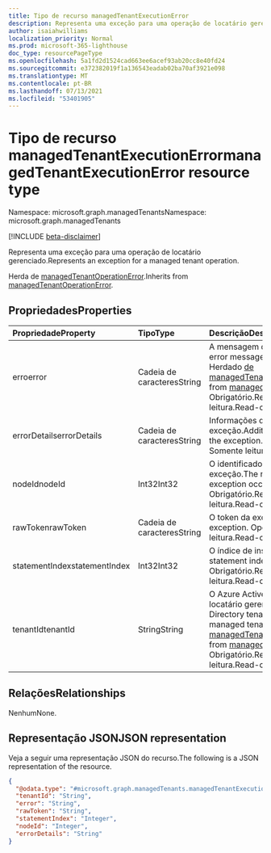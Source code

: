 ```yaml
---
title: Tipo de recurso managedTenantExecutionError
description: Representa uma exceção para uma operação de locatário gerenciado.
author: isaiahwilliams
localization_priority: Normal
ms.prod: microsoft-365-lighthouse
doc_type: resourcePageType
ms.openlocfilehash: 5a1fd2d1524cad663ee6acef93ab20cc8e40fd24
ms.sourcegitcommit: e372382019f1a136543eadab02ba70af3921e098
ms.translationtype: MT
ms.contentlocale: pt-BR
ms.lasthandoff: 07/13/2021
ms.locfileid: "53401905"
---
```

# <a name="managedtenantexecutionerror-resource-type"></a><span data-ttu-id="41d02-103">Tipo de recurso managedTenantExecutionError</span><span class="sxs-lookup"><span data-stu-id="41d02-103">managedTenantExecutionError resource type</span></span>

<span data-ttu-id="41d02-104">Namespace: microsoft.graph.managedTenants</span><span class="sxs-lookup"><span data-stu-id="41d02-104">Namespace: microsoft.graph.managedTenants</span></span>

[!INCLUDE [beta-disclaimer](../../includes/beta-disclaimer.md)]

<span data-ttu-id="41d02-105">Representa uma exceção para uma operação de locatário gerenciado.</span><span class="sxs-lookup"><span data-stu-id="41d02-105">Represents an exception for a managed tenant operation.</span></span>

<span data-ttu-id="41d02-106">Herda de [managedTenantOperationError](../resources/managedtenants-managedtenantoperationerror.md).</span><span class="sxs-lookup"><span data-stu-id="41d02-106">Inherits from [managedTenantOperationError](../resources/managedtenants-managedtenantoperationerror.md).</span></span>

## <a name="properties"></a><span data-ttu-id="41d02-107">Propriedades</span><span class="sxs-lookup"><span data-stu-id="41d02-107">Properties</span></span>
|<span data-ttu-id="41d02-108">Propriedade</span><span class="sxs-lookup"><span data-stu-id="41d02-108">Property</span></span>|<span data-ttu-id="41d02-109">Tipo</span><span class="sxs-lookup"><span data-stu-id="41d02-109">Type</span></span>|<span data-ttu-id="41d02-110">Descrição</span><span class="sxs-lookup"><span data-stu-id="41d02-110">Description</span></span>|
|:---|:---|:---|
|<span data-ttu-id="41d02-111">erro</span><span class="sxs-lookup"><span data-stu-id="41d02-111">error</span></span>|<span data-ttu-id="41d02-112">Cadeia de caracteres</span><span class="sxs-lookup"><span data-stu-id="41d02-112">String</span></span>|<span data-ttu-id="41d02-113">A mensagem de erro da exceção.</span><span class="sxs-lookup"><span data-stu-id="41d02-113">The error message for the exception.</span></span> <span data-ttu-id="41d02-114">Herdado [de managedTenantOperationError](../resources/managedtenants-managedtenantoperationerror.md).</span><span class="sxs-lookup"><span data-stu-id="41d02-114">Inherited from [managedTenantOperationError](../resources/managedtenants-managedtenantoperationerror.md).</span></span> <span data-ttu-id="41d02-115">Obrigatório.</span><span class="sxs-lookup"><span data-stu-id="41d02-115">Required.</span></span> <span data-ttu-id="41d02-116">Somente leitura.</span><span class="sxs-lookup"><span data-stu-id="41d02-116">Read-only.</span></span>|
|<span data-ttu-id="41d02-117">errorDetails</span><span class="sxs-lookup"><span data-stu-id="41d02-117">errorDetails</span></span>|<span data-ttu-id="41d02-118">Cadeia de caracteres</span><span class="sxs-lookup"><span data-stu-id="41d02-118">String</span></span>|<span data-ttu-id="41d02-119">Informações de erro adicionais para a exceção.</span><span class="sxs-lookup"><span data-stu-id="41d02-119">Additional error information for the exception.</span></span> <span data-ttu-id="41d02-120">Opcional.</span><span class="sxs-lookup"><span data-stu-id="41d02-120">Optional.</span></span> <span data-ttu-id="41d02-121">Somente leitura.</span><span class="sxs-lookup"><span data-stu-id="41d02-121">Read-only.</span></span>|
|<span data-ttu-id="41d02-122">nodeId</span><span class="sxs-lookup"><span data-stu-id="41d02-122">nodeId</span></span>|<span data-ttu-id="41d02-123">Int32</span><span class="sxs-lookup"><span data-stu-id="41d02-123">Int32</span></span>|<span data-ttu-id="41d02-124">O identificador do nó onde ocorreu a exceção.</span><span class="sxs-lookup"><span data-stu-id="41d02-124">The node identifier where the exception occurred.</span></span> <span data-ttu-id="41d02-125">Obrigatório.</span><span class="sxs-lookup"><span data-stu-id="41d02-125">Required.</span></span> <span data-ttu-id="41d02-126">Somente leitura.</span><span class="sxs-lookup"><span data-stu-id="41d02-126">Read-only.</span></span>|
|<span data-ttu-id="41d02-127">rawToken</span><span class="sxs-lookup"><span data-stu-id="41d02-127">rawToken</span></span>|<span data-ttu-id="41d02-128">Cadeia de caracteres</span><span class="sxs-lookup"><span data-stu-id="41d02-128">String</span></span>|<span data-ttu-id="41d02-129">O token da exceção.</span><span class="sxs-lookup"><span data-stu-id="41d02-129">The token for the exception.</span></span> <span data-ttu-id="41d02-130">Opcional.</span><span class="sxs-lookup"><span data-stu-id="41d02-130">Optional.</span></span> <span data-ttu-id="41d02-131">Somente leitura.</span><span class="sxs-lookup"><span data-stu-id="41d02-131">Read-only.</span></span>|
|<span data-ttu-id="41d02-132">statementIndex</span><span class="sxs-lookup"><span data-stu-id="41d02-132">statementIndex</span></span>|<span data-ttu-id="41d02-133">Int32</span><span class="sxs-lookup"><span data-stu-id="41d02-133">Int32</span></span>|<span data-ttu-id="41d02-134">O índice de instrução da exceção.</span><span class="sxs-lookup"><span data-stu-id="41d02-134">The statement index for the exception.</span></span> <span data-ttu-id="41d02-135">Obrigatório.</span><span class="sxs-lookup"><span data-stu-id="41d02-135">Required.</span></span> <span data-ttu-id="41d02-136">Somente leitura.</span><span class="sxs-lookup"><span data-stu-id="41d02-136">Read-only.</span></span>|
|<span data-ttu-id="41d02-137">tenantId</span><span class="sxs-lookup"><span data-stu-id="41d02-137">tenantId</span></span>|<span data-ttu-id="41d02-138">String</span><span class="sxs-lookup"><span data-stu-id="41d02-138">String</span></span>|<span data-ttu-id="41d02-139">O Azure Active Directory de locatário do locatário gerenciado.</span><span class="sxs-lookup"><span data-stu-id="41d02-139">The Azure Active Directory tenant identifier for the managed tenant.</span></span> <span data-ttu-id="41d02-140">Herdado [de managedTenantOperationError](../resources/managedtenants-managedtenantoperationerror.md).</span><span class="sxs-lookup"><span data-stu-id="41d02-140">Inherited from [managedTenantOperationError](../resources/managedtenants-managedtenantoperationerror.md).</span></span> <span data-ttu-id="41d02-141">Obrigatório.</span><span class="sxs-lookup"><span data-stu-id="41d02-141">Required.</span></span> <span data-ttu-id="41d02-142">Somente leitura.</span><span class="sxs-lookup"><span data-stu-id="41d02-142">Read-only.</span></span>|

## <a name="relationships"></a><span data-ttu-id="41d02-143">Relações</span><span class="sxs-lookup"><span data-stu-id="41d02-143">Relationships</span></span>
<span data-ttu-id="41d02-144">Nenhum</span><span class="sxs-lookup"><span data-stu-id="41d02-144">None.</span></span>

## <a name="json-representation"></a><span data-ttu-id="41d02-145">Representação JSON</span><span class="sxs-lookup"><span data-stu-id="41d02-145">JSON representation</span></span>
<span data-ttu-id="41d02-146">Veja a seguir uma representação JSON do recurso.</span><span class="sxs-lookup"><span data-stu-id="41d02-146">The following is a JSON representation of the resource.</span></span>
<!-- {
  "blockType": "resource",
  "@odata.type": "microsoft.graph.managedTenants.managedTenantExecutionError"
}
-->
``` json
{
  "@odata.type": "#microsoft.graph.managedTenants.managedTenantExecutionError",
  "tenantId": "String",
  "error": "String",
  "rawToken": "String",
  "statementIndex": "Integer",
  "nodeId": "Integer",
  "errorDetails": "String"
}
```
